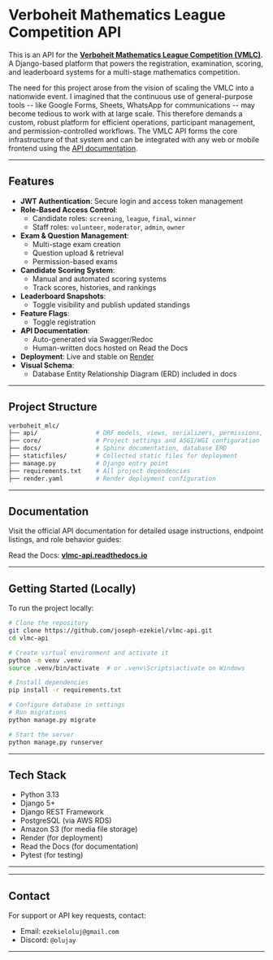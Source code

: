 # Verboheit Mathematics League Competition API

This is an API for the [**Verboheit Mathematics League Competition (VMLC)**](https://verboheit.org/). A Django-based platform that powers the registration, examination, scoring, and leaderboard systems for a multi-stage mathematics competition.

The need for this project arose from the vision of scaling the VMLC into a nationwide event. I imagined that the continuous use of general-purpose tools  -- like Google Forms, Sheets, WhatsApp for communications -- may become tedious to work with at large scale. This therefore demands a custom, robust platform for efficient operations, participant management, and permission-controlled workflows. The VMLC API forms the core infrastructure of that system and can be integrated with any web or mobile frontend using the [API documentation](https://vlmc-api.readthedocs.io/latest/).

---

## Features

- **JWT Authentication**: Secure login and access token management
- **Role-Based Access Control**:
  - Candidate roles: `screening`, `league`, `final`, `winner`
  - Staff roles: `volunteer`, `moderator`, `admin`, `owner`
- **Exam & Question Management**:
  - Multi-stage exam creation
  - Question upload & retrieval
  - Permission-based exams
- **Candidate Scoring System**:
  - Manual and automated scoring systems
  - Track scores, histories, and rankings
- **Leaderboard Snapshots**:
  - Toggle visibility and publish updated standings
- **Feature Flags**:
  - Toggle registration
- **API Documentation**:
  - Auto-generated via Swagger/Redoc
  - Human-written docs hosted on Read the Docs
- **Deployment**: Live and stable on [Render](https://render.com/)
- **Visual Schema**:
  - Database Entity Relationship Diagram (ERD) included in docs

---

## Project Structure

```bash
verboheit_mlc/
├── api/                # DRF models, views, serializers, permissions, URL paths, and tests
├── core/               # Project settings and ASGI/WGI configuration
├── docs/               # Sphinx documentation, database ERD
├── staticfiles/        # Collected static files for deployment
├── manage.py           # Django entry point
├── requirements.txt    # All project dependencies
├── render.yaml         # Render deployment configuration
````

---

## Documentation

Visit the official API documentation for detailed usage instructions, endpoint listings, and role behavior guides:

Read the Docs: **[vlmc-api.readthedocs.io](https://vlmc-api.readthedocs.io/)**

---

## Getting Started (Locally)

To run the project locally:

```bash
# Clone the repository
git clone https://github.com/joseph-ezekiel/vlmc-api.git
cd vlmc-api

# Create virtual environment and activate it
python -m venv .venv
source .venv/bin/activate  # or .venv\Scripts\activate on Windows

# Install dependencies
pip install -r requirements.txt

# Configure database in settings
# Run migrations
python manage.py migrate

# Start the server
python manage.py runserver
```

---

## Tech Stack

* Python 3.13
* Django 5+
* Django REST Framework
* PostgreSQL (via AWS RDS)
* Amazon S3 (for media file storage)
* Render (for deployment)
* Read the Docs (for documentation)
* Pytest (for testing)

---

<!-- ## License

This project is currently under a **proprietary license** intended for use within the Verboheit competition ecosystem. All rights reserved.

---

### Collaboration

 

--- -->

---

## Contact

For support or API key requests, contact:

- Email: `ezekieloluj@gmail.com`
- Discord: `@olujay`
---